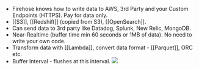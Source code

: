 - Firehose knows how to write data to AWS, 3rd Party and your Custom Endpoints (HTTPS). Pay for data only.
- [[S3]], [[Redshift]] (copied from S3), [[OpenSearch]]. 
- Can send data to 3rd party like Datadog, Splunk, New Relic, MongoDB.
- Near-Realtime (buffer time min 60 seconds or 1MB of data). No need to write your own code.
- Transform data with [[Lambda]], convert data format - [[Parquet]], ORC etc.
- Buffer Interval - flushes at this interval.
![](Kinesis%20Data%20Firehose%20Conceptual.png)
